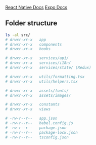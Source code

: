 [React Native Docs](https://reactnative.dev/docs/intro-react)
[Expo Docs](https://docs.expo.dev/versions/latest/)

## Folder structure
```bash
ls -al src/
# drwxr-xr-x   app
# drwxr-xr-x   components
# drwxr-xr-x   hooks

# drwxr-xr-x   services/api/
# drwxr-xr-x   services/i18n/
# drwxr-xr-x   services/state/ (Redux)

# drwxr-xr-x   utils/formatting.tsx
# drwxr-xr-x   utils/helpers.tsx

# drwxr-xr-x   assets/fonts/
# drwxr-xr-x   assets/images/

# drwxr-xr-x   constants
# drwxr-xr-x   views

# -rw-r--r--   app.json
# -rw-r--r--   babel.config.js
# -rw-r--r--   package.json
# -rw-r--r--   package-lock.json
# -rw-r--r--   tsconfig.json
```
